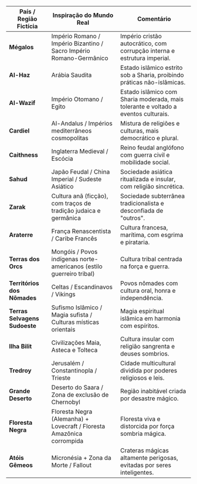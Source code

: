 | País / Região Fictícia        | Inspiração do Mundo Real                                              | Comentário                                                                         |
| ----------------------------- | --------------------------------------------------------------------- | ---------------------------------------------------------------------------------- |
| **Mégalos**                   | Império Romano / Império Bizantino / Sacro Império Romano-Germânico   | Império cristão autocrático, com corrupção interna e estrutura imperial.           |
| **Al-Haz**                    | Arábia Saudita                                                        | Estado islâmico estrito sob a Sharia, proibindo práticas não-islâmicas.            |
| **Al-Wazif**                  | Império Otomano / Egito                                               | Estado islâmico com Sharia moderada, mais tolerante e voltado a eventos culturais. |
| **Cardiel**                   | Al-Andalus / Impérios mediterrâneos cosmopolitas                      | Mistura de religiões e culturas, mais democrático e plural.                        |
| **Caithness**                 | Inglaterra Medieval / Escócia                                         | Reino feudal anglófono com guerra civil e mobilidade social.                       |
| **Sahud**                     | Japão Feudal / China Imperial / Sudeste Asiático                      | Sociedade asiática ritualizada e insular, com religião sincrética.                 |
| **Zarak**                     | Cultura anã (ficção), com traços de tradição judaica e germânica      | Sociedade subterrânea tradicionalista e desconfiada de "outros".                   |
| **Araterre**                  | França Renascentista / Caribe Francês                                 | Cultura francesa, marítima, com esgrima e pirataria.                               |
| **Terras dos Orcs**           | Mongóis / Povos indígenas norte-americanos (estilo guerreiro tribal)  | Cultura tribal centrada na força e guerra.                                         |
| **Territórios dos Nômades**   | Celtas / Escandinavos / Vikings                                       | Povos nômades com cultura oral, honra e independência.                             |
| **Terras Selvagens Sudoeste** | Sufismo Islâmico / Magia sufista / Culturas místicas orientais        | Magia espiritual islâmica em harmonia com espíritos.                               |
| **Ilha Bilit**                | Civilizações Maia, Asteca e Tolteca                                   | Cultura insular com religião sangrenta e deuses sombrios.                          |
| **Tredroy**                   | Jerusalém / Constantinopla / Trieste                                  | Cidade multicultural dividida por poderes religiosos e leis.                       |
| **Grande Deserto**            | Deserto do Saara / Zona de exclusão de Chernobyl                      | Região inabitável criada por desastre mágico.                                      |
| **Floresta Negra**            | Floresta Negra (Alemanha) + Lovecraft / Floresta Amazônica corrompida | Floresta viva e distorcida por força sombria mágica.                               |
| **Atóis Gêmeos**              | Micronésia + Zona da Morte / Fallout                                  | Crateras mágicas altamente perigosas, evitadas por seres inteligentes.             |
